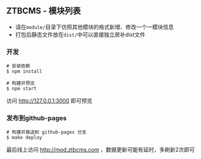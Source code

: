 ## ZTBCMS - 模块列表

- 请在`module/`目录下仿照其他模块的格式新增、修改一个一模块信息
- 打包后静态文件放在`dist/`中可以直接独立房补dist文件


### 开发

```shell
# 安装依赖
$ npm install 

# 构建并预览
$ npm start

```

访问 http://127.0.0.1:3000 即可预览

### 发布到github-pages

```shell 
# 构建并推送到 github-pages 分支
$ make deploy
```

最后线上访问 http://mod.ztbcms.com ，数据更新可能有延时，多刷新2次即可